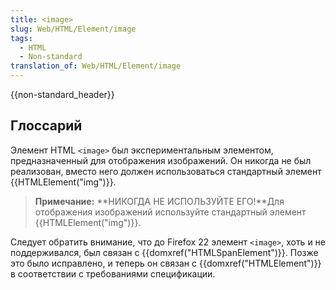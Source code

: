 ```yaml
---
title: <image>
slug: Web/HTML/Element/image
tags:
  - HTML
  - Non-standard
translation_of: Web/HTML/Element/image
---
```


{{non-standard_header}}

## Глоссарий

Элемент HTML `<image>` был экспериментальным элементом, предназначенный для отображения изображений. Он никогда не был реализован, вместо него должен использоваться стандартный элемент {{HTMLElement("img")}}.

> **Примечание:** **НИКОГДА НЕ ИСПОЛЬЗУЙТЕ ЕГО!**Для отображения изображений используйте стандартный элемент {{HTMLElement("img")}}.

Следует обратить внимание, что до Firefox 22 элемент `<image>`, хоть и не поддерживался, был связан с {{domxref("HTMLSpanElement")}}. Позже это было исправлено, и теперь он связан с {{domxref("HTMLElement")}} в соответствии с требованиями спецификации.
